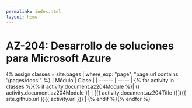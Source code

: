 ```yaml
---
permalink: index.html
layout: home
---
```


# AZ-204: Desarrollo de soluciones para Microsoft Azure

{% assign classes = site.pages | where_exp: "page", "page.url contains '/pages/docs'" %}
| Módulo | Clase |
| ------ | ----- |
{% for activity in classes %}{% if activity.document.az204Module %}| {{ activity.document.az204Module }} | [{{ activity.document.az204Title }}]({{ site.github.url }}{{ activity.url }}) |
{% endif %}{% endfor %}